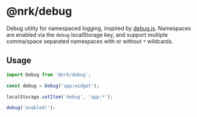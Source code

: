 # @nrk/debug

Debug utility for namespaced logging, inspired by [debug.js](https://github.com/debug-js/debug). Namespaces are enabled via the `debug` localStorage key, and support multiple comma/space separated namespaces with or without `*` wildcards.

## Usage

```js
import Debug from '@nrk/debug';

const debug = Debug('app:widget');

localStorage.setItem('debug', 'app:*');

debug('enabled!');
```
